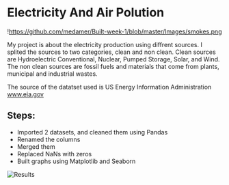 # Electricity And Air Polution

!https://github.com/medamer/Built-week-1/blob/master/Images/smokes.png

My project is about the electricity production using diffrent sources. I splited the sources to two categories, clean and non clean. Clean sources are Hydroelectric Conventional, Nuclear, Pumped Storage, Solar, and Wind. The non clean sources are fossil fuels and materials that come from plants, municipal and industrial wastes.

The source of the datatset used is US Energy Information Administration www.eia.gov

## Steps:

* Imported 2 datasets, and cleaned them using Pandas
* Renamed the columns
* Merged them
* Replaced NaNs with zeros
* Built graphs using Matplotlib and Seaborn

![Results](https://github.com/medamer/Built-week-1/blob/master/Images/electricityvsemissions.png)
